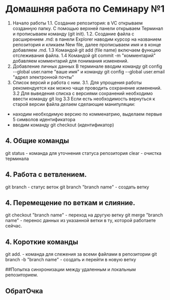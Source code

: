 # Домашняя  работа по Семинару №1
1. Начало работы
1.1. Создание репозитория: в VC открываем созданную папку. С помощью верхней панели открываем Терминал и прописываем команду (git init).
1.2. Создание файла с расширением .md: в панели Explorer наводим курсор на названием репозитория и кликаем New file, далее прописываем имя и в конце добавляем .md.
1.3 Командой git add (file name) включаем функцию отслеживания файла.
1.4 Командой git commit -m "комментарий" добавляем комментарий для понимания изменений.
2. Добавление личных данных
В терминале вводим команду git config --global user.name "ваше имя" и команду git config --global user.email "адрел электронной почты"
3. Список версий и работа с ним.
3.1. Для упрощения работы рекомендуется как можно чаще проводить сохранение изменений.
3.2 Для выведения списка с версиями сохранений необходимо ввести команду git log
3.3 Если есть необходимость вернуться к старой версии файла делаем сделающие манипуляции:
- находим необходимую версию по комменатрию, выделаем первые 5 символов идентификатора
- вводим команду git checkout (идентификатор)

## 4. Общие команды
git status - команда для уточнения статуса репозитория
clear - очистка терминала
## 4. Работа с ветвлением.
git branch - статус веток
git branch "branch name" - создать ветку
## 4. Перемещение по веткам и слияние.
git checkout "branch name" - переход на другую ветку
git merge "branch name" - перенос данных из указанной ветки в ту, которой работаете сейчас.
## 4. Короткие команды
git add. - команда для слежения за всеми файлами в репозитории
git branch -b "branch name" - создать и перейти в новую ветку


##Попытка синхронизации между удаленным и локальным репозиторием.
## ОбратОчка
